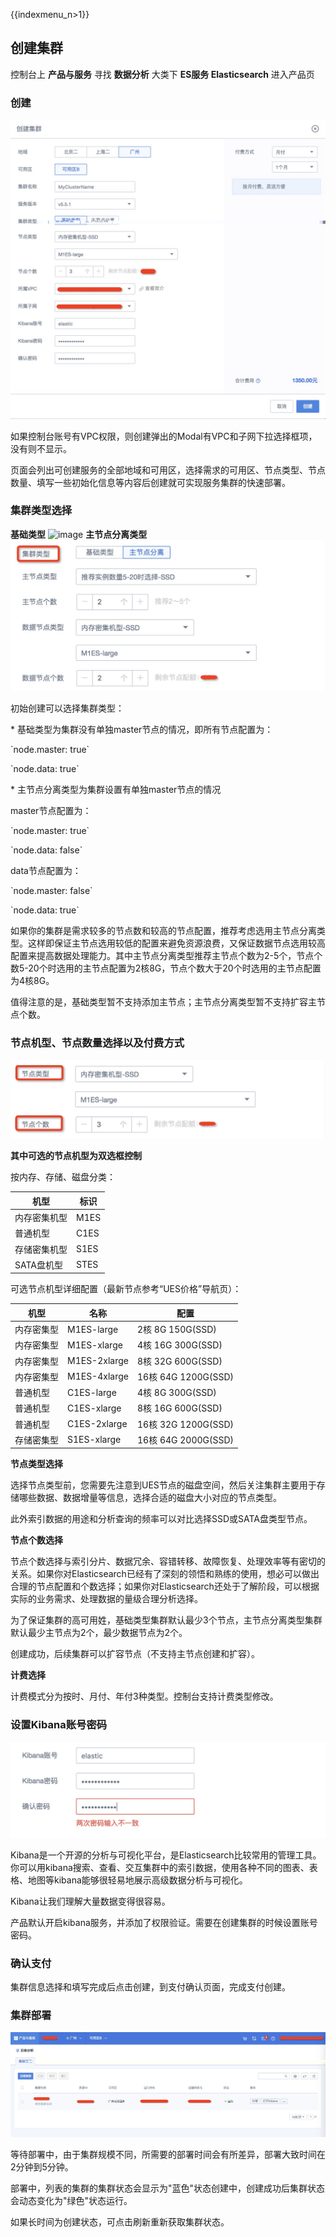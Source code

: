 {{indexmenu_n>1}}

## 创建集群

控制台上 **产品与服务** 寻找 **数据分析** 大类下 **ES服务 Elasticsearch** 进入产品页

### 创建

![image](/images/create_ues_1.jpg)

如果控制台账号有VPC权限，则创建弹出的Modal有VPC和子网下拉选择框项，没有则不显示。

页面会列出可创建服务的全部地域和可用区，选择需求的可用区、节点类型、节点数量、填写一些初始化信息等内容后创建就可实现服务集群的快速部署。

### 集群类型选择

**基础类型** ![image](/analysis/ues/create_clustertype_1.jpg) **主节点分离类型**
![image](/images/create_clustertype_2.jpg)

初始创建可以选择集群类型：

\* 基础类型为集群没有单独master节点的情况，即所有节点配置为：

\`node.master: true\`

\`node.data: true\`

\* 主节点分离类型为集群设置有单独master节点的情况

master节点配置为：

\`node.master: true\`

\`node.data: false\`

data节点配置为：

\`node.master: false\`

\`node.data: true\`

如果你的集群是需求较多的节点数和较高的节点配置，推荐考虑选用主节点分离类型。这样即保证主节点选用较低的配置来避免资源浪费，又保证数据节点选用较高配置来提高数据处理能力。其中主节点分离类型推荐主节点个数为2-5个，节点个数5-20个时选用的主节点配置为2核8G，节点个数大于20个时选用的主节点配置为4核8G。

值得注意的是，基础类型暂不支持添加主节点；主节点分离类型暂不支持扩容主节点个数。

### 节点机型、节点数量选择以及付费方式

![image](/images/create_node_1.jpg)

**其中可选的节点机型为双选框控制**

按内存、存储、磁盘分类：

| 机型      | 标识   |
| ------- | ---- |
| 内存密集机型  | M1ES |
| 普通机型    | C1ES |
| 存储密集机型  | S1ES |
| SATA盘机型 | STES |

可选节点机型详细配置（最新节点参考“UES价格”导航页）：

| 机型    | 名称           | 配置                 |
| ----- | ------------ | ------------------ |
| 内存密集型 | M1ES-large   | 2核 8G 150G(SSD)    |
| 内存密集型 | M1ES-xlarge  | 4核 16G 300G(SSD)   |
| 内存密集型 | M1ES-2xlarge | 8核 32G 600G(SSD)   |
| 内存密集型 | M1ES-4xlarge | 16核 64G 1200G(SSD) |
| 普通机型  | C1ES-large   | 4核 8G 300G(SSD)    |
| 普通机型  | C1ES-xlarge  | 8核 16G 600G(SSD)   |
| 普通机型  | C1ES-2xlarge | 16核 32G 1200G(SSD) |
| 存储密集型 | S1ES-xlarge  | 16核 64G 2000G(SSD) |

**节点类型选择**

选择节点类型前，您需要先注意到UES节点的磁盘空间，然后关注集群主要用于存储哪些数据、数据增量等信息，选择合适的磁盘大小对应的节点类型。

此外索引数据的用途和分析查询的频率可以对比选择SSD或SATA盘类型节点。

**节点个数选择**

节点个数选择与索引分片、数据冗余、容错转移、故障恢复、处理效率等有密切的关系。如果你对Elasticsearch已经有了深刻的领悟和熟练的使用，想必可以做出合理的节点配置和个数选择；如果你对Elasticsearch还处于了解阶段，可以根据实际的业务需求、处理数据的量级合理分析选择。

为了保证集群的高可用姓，基础类型集群默认最少3个节点，主节点分离类型集群默认最少主节点为2个，最少数据节点为2个。

创建成功，后续集群可以扩容节点（不支持主节点创建和扩容）。

**计费选择**

计费模式分为按时、月付、年付3种类型。控制台支持计费类型修改。

### 设置Kibana账号密码

![image](/images/create_kibana_1.jpg)

Kibana是一个开源的分析与可视化平台，是Elasticsearch比较常用的管理工具。你可以用kibana搜索、查看、交互集群中的索引数据，使用各种不同的图表、表格、地图等kibana能够很轻易地展示高级数据分析与可视化。

Kibana让我们理解大量数据变得很容易。

产品默认开启kibana服务，并添加了权限验证。需要在创建集群的时候设置账号密码。

### 确认支付

集群信息选择和填写完成后点击创建，到支付确认页面，完成支付创建。

### 集群部署

![image](/images/create_ues_5.jpg)

等待部署中，由于集群规模不同，所需要的部署时间会有所差异，部署大致时间在2分钟到5分钟。

部署中，列表的集群的集群状态会显示为"蓝色"状态创建中，创建成功后集群状态会动态变化为"绿色"状态运行。

如果长时间为创建状态，可点击刷新重新获取集群状态。
